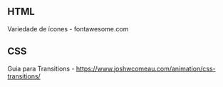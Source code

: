 ## HTML
Variedade de ícones - fontawesome.com

## CSS
Guia para Transitions - https://www.joshwcomeau.com/animation/css-transitions/
